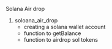 Solana Air drop

1. soloana_air_drop
    - creating a solana wallet account
    - function to getBalance
    - function to airdrop sol tokens